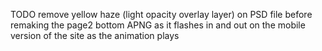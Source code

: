 TODO
remove yellow haze (light opacity overlay layer) on PSD file before remaking the page2 bottom APNG as it flashes in and out on the mobile version of the site as the animation plays